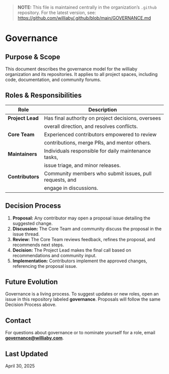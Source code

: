 <!-- SPDX-FileCopyrightText: © 2019–2025 Byron Williams -->
<!-- SPDX-License-Identifier: MIT -->

> **NOTE:** This file is maintained centrally in the organization’s `.github` repository.
> For the latest version, see:
> <https://github.com/williaby/.github/blob/main/GOVERNANCE.md>

# Governance

## Purpose & Scope

This document describes the governance model for the williaby organization and
its repositories. It applies to all project spaces, including code,
documentation, and community forums.

## Roles & Responsibilities

| Role             | Description                                             |
|------------------|---------------------------------------------------------|
| **Project Lead** | Has final authority on project decisions, oversees      |
|                  | overall direction, and resolves conflicts.              |
| **Core Team**    | Experienced contributors empowered to review            |
|                  | contributions, merge PRs, and mentor others.            |
| **Maintainers**  | Individuals responsible for daily maintenance tasks,    |
|                  | issue triage, and minor releases.                       |
| **Contributors** | Community members who submit issues, pull requests, and |
|                  | engage in discussions.                                  |

## Decision Process

1. **Proposal:** Any contributor may open a proposal issue detailing the
   suggested change.
2. **Discussion:** The Core Team and community discuss the proposal in the
   issue thread.
3. **Review:** The Core Team reviews feedback, refines the proposal, and
   recommends next steps.
4. **Decision:** The Project Lead makes the final call based on
   recommendations and community input.
5. **Implementation:** Contributors implement the approved changes,
   referencing the proposal issue.

## Future Evolution

Governance is a living process. To suggest updates or new roles, open an issue
in this repository labeled **governance**. Proposals will follow the same
Decision Process above.

## Contact

For questions about governance or to nominate yourself for a role,
email [**governance@williaby.com**](mailto:governance@williaby.com).

## Last Updated

April 30, 2025
